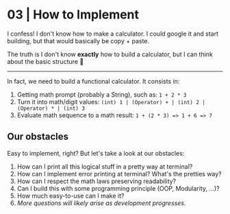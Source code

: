 03 | How to Implement
=====================

I confess! I don't know how to make a calculator. I could google it
and start building, but that would basically be copy + paste.

The truth is I don't know **exactly** how to build a calculator, but
I can think about the basic structure 💭

---

In fact, we need to build a functional calculator. It consists in:

1. Getting math prompt (probably a String), such as: `1 + 2 * 3`
2. Turn it into math/digit values: `(int) 1 | (Operator) + | (int) 2
   | (Operator) * | (int) 3`
3. Evaluate math sequence to a math result: `1 + (2 * 3) => 1 + 6
   => 7`

Our obstacles
-------------

Easy to implement, right? But let's take a look at our obstacles:

1. How can I print all this logical stuff in a pretty way at
   terminal?
2. How can I implement error printing at terminal? What's the
   pretties way?
3. How can I respect the math laws preserving readability?
4. Can I build this with some programming principle
   (OOP, Modularity, ...)?
5. How much easy-to-use can I make it?
6. _More questions will likely arise as development progresses._
